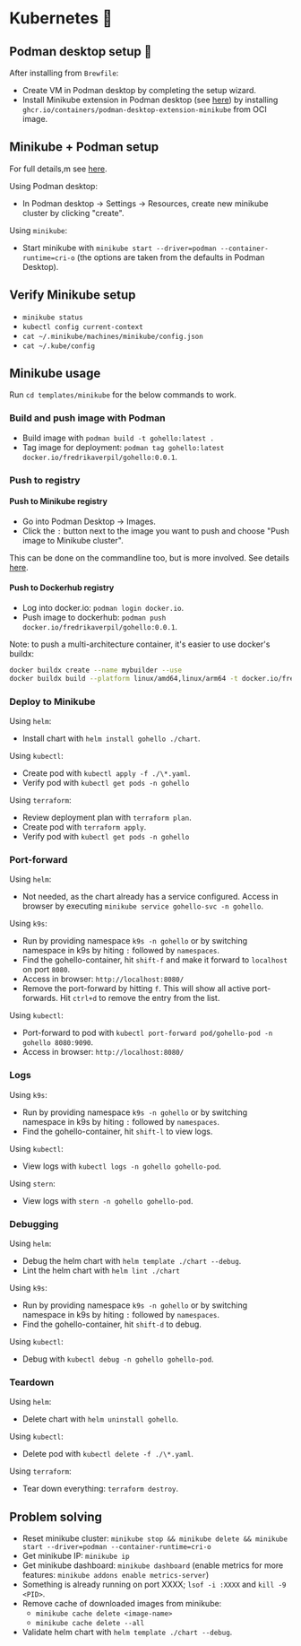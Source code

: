 # Kubernetes 🧊

## Podman desktop setup 🦦

After installing from `Brewfile`:

- Create VM in Podman desktop by completing the setup wizard.
- Install Minikube extension in Podman desktop (see [here](https://podman-desktop.io/docs/minikube)) by installing `ghcr.io/containers/podman-desktop-extension-minikube` from OCI image.

## Minikube + Podman setup

For full details,m see [here](https://minikube.sigs.k8s.io/docs/drivers/podman/).

Using Podman desktop:

- In Podman desktop -> Settings -> Resources, create new minikube cluster by clicking "create".

Using `minikube`:

- Start minikube with `minikube start --driver=podman --container-runtime=cri-o` (the options are taken from the defaults in Podman Desktop).


## Verify Minikube setup

- `minikube status`
- `kubectl config current-context`
- `cat ~/.minikube/machines/minikube/config.json`
- `cat ~/.kube/config`

## Minikube usage

Run `cd templates/minikube` for the below commands to work.

### Build and push image with Podman

- Build image with `podman build -t gohello:latest .`
- Tag image for deployment: `podman tag gohello:latest docker.io/fredrikaverpil/gohello:0.0.1`.

### Push to registry

#### Push to Minikube registry

- Go into Podman Desktop -> Images.
- Click the `:` button next to the image you want to push and choose "Push image to Minikube cluster".

This can be done on the commandline too, but is more involved. See details [here](https://podman-desktop.io/docs/minikube/pushing-an-image-to-minikube).

#### Push to Dockerhub registry

- Log into docker.io: `podman login docker.io`.
- Push image to dockerhub: `podman push docker.io/fredrikaverpil/gohello:0.0.1`.

Note: to push a multi-architecture container, it's easier to use docker's buildx:

```bash
docker buildx create --name mybuilder --use
docker buildx build --platform linux/amd64,linux/arm64 -t docker.io/fredrikaverpil/gohello:0.0.1 --push .
```

### Deploy to Minikube

Using `helm`:

- Install chart with `helm install gohello ./chart`.

Using `kubectl`:

- Create pod with `kubectl apply -f ./\*.yaml`.
- Verify pod with `kubectl get pods -n gohello`

Using `terraform`:

- Review deployment plan with `terraform plan`.
- Create pod with `terraform apply`.
- Verify pod with `kubectl get pods -n gohello`

### Port-forward

Using `helm`:

- Not needed, as the chart already has a service configured. Access in browser by executing `minikube service gohello-svc -n gohello`.

Using `k9s`:

- Run by providing namespace `k9s -n gohello` or by switching namespace in k9s by hiting `:` followed by `namespaces`.
- Find the gohello-container, hit `shift-f` and make it forward to `localhost` on port `8080`.
- Access in browser: `http://localhost:8080/`
- Remove the port-forward by hitting `f`. This will show all active port-forwards. Hit `ctrl+d` to remove the entry from the list.

Using `kubectl`:

- Port-forward to pod with `kubectl port-forward pod/gohello-pod -n gohello 8080:9090`.
- Access in browser: `http://localhost:8080/`

### Logs

Using `k9s`:

- Run by providing namespace `k9s -n gohello` or by switching namespace in k9s by hiting `:` followed by `namespaces`.
- Find the gohello-container, hit `shift-l` to view logs.

Using `kubectl`:

- View logs with `kubectl logs -n gohello gohello-pod`.

Using `stern`:

- View logs with `stern -n gohello gohello-pod`.

### Debugging

Using `helm`:

- Debug the helm chart with `helm template ./chart --debug`.
- Lint the helm chart with `helm lint ./chart`

Using `k9s`:

- Run by providing namespace `k9s -n gohello` or by switching namespace in k9s by hiting `:` followed by `namespaces`.
- Find the gohello-container, hit `shift-d` to debug.

Using `kubectl`:

- Debug with `kubectl debug -n gohello gohello-pod`.

### Teardown

Using `helm`:

- Delete chart with `helm uninstall gohello`.

Using `kubectl`:

- Delete pod with `kubectl delete -f ./\*.yaml`.

Using `terraform`:

- Tear down everything: `terraform destroy`.

## Problem solving

- Reset minikube cluster: `minikube stop && minikube delete && minikube start --driver=podman --container-runtime=cri-o`
- Get minikube IP: `minikube ip`
- Get minikube dashboard: `minikube dashboard` (enable metrics for more features: `minikube addons enable metrics-server`)
- Something is already running on port XXXX; `lsof -i :XXXX` and `kill -9 <PID>`.
- Remove cache of downloaded images from minikube:
  - `minikube cache delete <image-name>`
  - `minikube cache delete --all`
- Validate helm chart with `helm template ./chart --debug`.
